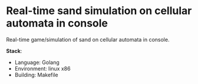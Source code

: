 # Real-time sand simulation on cellular automata in console

Real-time game/simulation of sand on cellular automata in console.

**Stack**:
- Language: Golang
- Environment: linux x86
- Building: Makefile